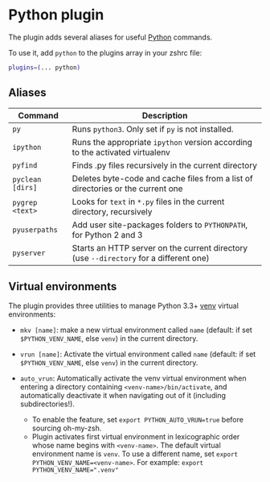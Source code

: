 # Python plugin

The plugin adds several aliases for useful [Python](https://www.python.org/) commands.

To use it, add `python` to the plugins array in your zshrc file:

```zsh
plugins=(... python)
```

## Aliases

| Command          | Description                                                                            |
| ---------------- | -------------------------------------------------------------------------------------- |
| `py`             | Runs `python3`. Only set if `py` is not installed.                                     |
| `ipython`        | Runs the appropriate `ipython` version according to the activated virtualenv           |
| `pyfind`         | Finds .py files recursively in the current directory                                   |
| `pyclean [dirs]` | Deletes byte-code and cache files from a list of directories or the current one        |
| `pygrep <text>`  | Looks for `text` in `*.py` files in the current directory, recursively                 |
| `pyuserpaths`    | Add user site-packages folders to `PYTHONPATH`, for Python 2 and 3                     |
| `pyserver`       | Starts an HTTP server on the current directory (use `--directory` for a different one) |

## Virtual environments

The plugin provides three utilities to manage Python 3.3+ [venv](https://docs.python.org/3/library/venv.html)
virtual environments:

- `mkv [name]`: make a new virtual environment called `name` (default: if set `$PYTHON_VENV_NAME`, else
  `venv`) in the current directory.

- `vrun [name]`: Activate the virtual environment called `name` (default: if set `$PYTHON_VENV_NAME`, else
  `venv`) in the current directory.

- `auto_vrun`: Automatically activate the venv virtual environment when entering a directory containing
  `<venv-name>/bin/activate`, and automatically deactivate it when navigating out of it (including
  subdirectories!).
  - To enable the feature, set `export PYTHON_AUTO_VRUN=true` before sourcing oh-my-zsh.
  - Plugin activates first virtual environment in lexicographic order whose name begins with `<venv-name>`.
    The default virtual environment name is `venv`. To use a different name, set
    `export PYTHON_VENV_NAME=<venv-name>`. For example: `export PYTHON_VENV_NAME=".venv"`
